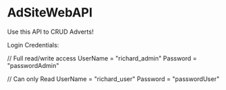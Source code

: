# AdSiteWebAPI
Use this API to CRUD Adverts!

Login Credentials: 

// Full read/write access
 UserName = "richard_admin"
 Password = "passwordAdmin"

// Can only Read
UserName = "richard_user"
Password = "passwordUser"

